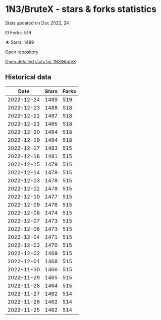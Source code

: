 # 1N3/BruteX - stars & forks statistics

Stats updated on Dec 2022, 24

☋ Forks: 519

★ Stars: 1489

[Open repository](https://github.com/1N3/BruteX)

[Open detailed stats for 1N3/BruteX](https://reviewgithub.com/rep/1N3/BruteX)

## Historical data
| Date | Stars | Forks |
|------|-------|-------|
| 2022-12-24 | 1489 | 519 | 
| 2022-12-23 | 1488 | 518 | 
| 2022-12-22 | 1487 | 518 | 
| 2022-12-21 | 1485 | 518 | 
| 2022-12-20 | 1484 | 518 | 
| 2022-12-19 | 1484 | 518 | 
| 2022-12-17 | 1483 | 515 | 
| 2022-12-16 | 1481 | 515 | 
| 2022-12-15 | 1479 | 515 | 
| 2022-12-14 | 1478 | 515 | 
| 2022-12-13 | 1478 | 515 | 
| 2022-12-12 | 1478 | 515 | 
| 2022-12-10 | 1477 | 515 | 
| 2022-12-09 | 1476 | 515 | 
| 2022-12-08 | 1474 | 515 | 
| 2022-12-07 | 1473 | 515 | 
| 2022-12-06 | 1473 | 515 | 
| 2022-12-04 | 1471 | 515 | 
| 2022-12-03 | 1470 | 515 | 
| 2022-12-02 | 1469 | 515 | 
| 2022-12-01 | 1468 | 515 | 
| 2022-11-30 | 1466 | 515 | 
| 2022-11-29 | 1465 | 515 | 
| 2022-11-28 | 1464 | 515 | 
| 2022-11-27 | 1462 | 514 | 
| 2022-11-26 | 1462 | 514 | 
| 2022-11-25 | 1462 | 514 | 

